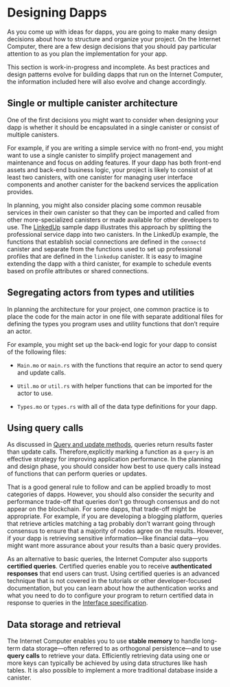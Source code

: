 # Designing Dapps

As you come up with ideas for dapps, you are going to make many design decisions about how to structure and organize your project. On the Internet Computer, there are a few design decisions that you should pay particular attention to as you plan the implementation for your app.

This section is work-in-progress and incomplete. As best practices and design patterns evolve for building dapps that run on the Internet Computer, the information included here will also evolve and change accordingly.

## Single or multiple canister architecture

One of the first decisions you might want to consider when designing your dapp is whether it should be encapsulated in a single canister or consist of multiple canisters.

For example, if you are writing a simple service with no front-end, you might want to use a single canister to simplify project management and maintenance and focus on adding features. If your dapp has both front-end assets and back-end business logic, your project is likely to consist of at least two canisters, with one canister for managing user interface components and another canister for the backend services the application provides.

In planning, you might also consider placing some common reusable services in their own canister so that they can be imported and called from other more-specialized canisters or made available for other developers to use. The [LinkedUp](https://github.com/dfinity/linkedup) sample dapp illustrates this approach by splitting the professional service dapp into two canisters. In the LinkedUp example, the functions that establish social connections are defined in the `connectd` canister and separate from the functions used to set up professional profiles that are defined in the `linkedup` canister. It is easy to imagine extending the dapp with a third canister, for example to schedule events based on profile attributes or shared connections.

## Segregating actors from types and utilities

In planning the architecture for your project, one common practice is to place the code for the main actor in one file with separate additional files for defining the types you program uses and utility functions that don’t require an actor.

For example, you might set up the back-end logic for your dapp to consist of the following files:

-   `Main.mo` or `main.rs` with the functions that require an actor to send query and update calls.

-   `Util.mo` or `util.rs` with helper functions that can be imported for the actor to use.

-   `Types.mo` or `types.rs` with all of the data type definitions for your dapp.

## Using query calls

As discussed in [Query and update methods](../../../concepts/canisters-code#query-update), queries return results faster than update calls. Therefore,explicitly marking a function as a `query` is an effective strategy for improving application performance. In the planning and design phase, you should consider how best to use query calls instead of functions that can perform queries or updates.

That is a good general rule to follow and can be applied broadly to most categories of dapps. However, you should also consider the security and performance trade-off that queries don’t go through consensus and do not appear on the blockchain. For some dapps, that trade-off might be appropriate. For example, if you are developing a blogging platform, queries that retrieve articles matching a tag probably don’t warrant going through consensus to ensure that a majority of nodes agree on the results. However, if your dapp is retrieving sensitive information—like financial data—you might want more assurance about your results than a basic query provides.

As an alternative to basic queries, the Internet Computer also supports **certified queries**. Certified queries enable you to receive **authenticated responses** that end users can trust. Using certified queries is an advanced technique that is not covered in the tutorials or other developer-focused documentation, but you can learn about how the authentication works and what you need to do to configure your program to return certified data in response to queries in the [Interface specification](../../../references/ic-interface-spec.md).

## Data storage and retrieval

The Internet Computer enables you to use **stable memory** to handle long-term data storage—often referred to as orthogonal persistence—and to use **query calls** to retrieve your data. Efficiently retrieving data using one or more keys can typically be achieved by using data structures like hash tables. It is also possible to implement a more traditional database inside a canister.
